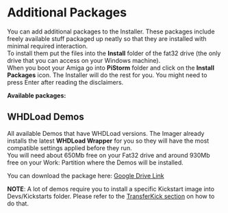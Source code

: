 # Additional Packages

You can add additional packages to the Installer. These packages include freely available stuff packaged up neatly so that they are installed with minimal required interaction.<br>
To install them put the files into the **Install** folder of the fat32 drive (the only drive that you can access on your Windows machine).<br>
When you boot your Amiga go into **PiStorm** folder and click on the **Install Packages** icon. The Installer will do the rest for you. You might need to press Enter after reading the disclaimers.

**Available packages:**

## WHDLoad Demos

All available Demos that have WHDLoad versions. The Imager already installs the latest **WHDLoad Wrapper** for you so they will have the most compatible settings applied before they run.<br>
You will need about 650Mb free on your Fat32 drive and around 930Mb free on your Work: Partition where the Demos will be installed.

You can download the package here: [Google Drive Link](https://drive.google.com/drive/folders/1hQvmtpAc6XORclGtoqkZl1uGSf0QAr-3)

**NOTE**: A lot of demos require you to install a specific Kickstart image into Devs/Kickstarts folder. Please refer to the [TransferKick section](amigautilities.md#transferkick) on how to do that.
